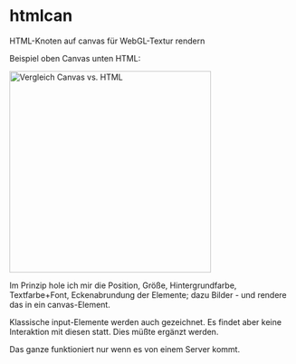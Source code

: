 # htmlcan
HTML-Knoten auf canvas für WebGL-Textur rendern

Beispiel oben Canvas unten HTML:

<img src="https://github.com/polygontwist/htmlcan/blob/main/screenshot.jpg" width="356" alt="Vergleich Canvas vs. HTML">

Im Prinzip hole ich mir die Position, Größe, Hintergrundfarbe, Textfarbe+Font, Eckenabrundung der Elemente; dazu Bilder - und rendere das in ein canvas-Element.

Klassische input-Elemente werden auch gezeichnet. Es findet aber keine Interaktion mit diesen statt. Dies müßte ergänzt werden.

Das ganze funktioniert nur wenn es von einem Server kommt.
